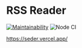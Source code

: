 # RSS Reader

[![Maintainability](https://api.codeclimate.com/v1/badges/95005e576311d92013cd/maintainability)](https://codeclimate.com/github/rustamyusupov/seder/maintainability)
![Node CI](https://github.com/rustamyusupov/seder/workflows/Node%20CI/badge.svg)

https://seder.vercel.app/
